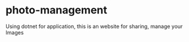 # photo-management
Using dotnet for application, this is an website for sharing, manage your Images 
